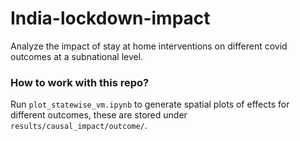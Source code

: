 # India-lockdown-impact
Analyze the impact of stay at home interventions on different covid outcomes at a subnational level.

### How to work with this repo?
Run `plot_statewise_vm.ipynb` to generate spatial plots of effects for different outcomes, these are stored under `results/causal_impact/outcome/`. 
